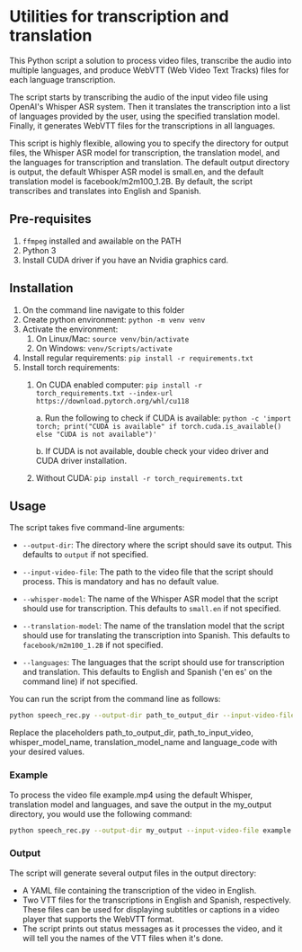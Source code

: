 Utilities for transcription and translation
=========================================

This Python script a solution to process video files, transcribe the audio into multiple languages, and produce WebVTT (Web Video Text Tracks) files for each language transcription.

The script starts by transcribing the audio of the input video file using OpenAI's Whisper ASR system. Then it translates the transcription into a list of languages provided by the user, using the specified translation model. Finally, it generates WebVTT files for the transcriptions in all languages.

This script is highly flexible, allowing you to specify the directory for output files, the Whisper ASR model for transcription, the translation model, and the languages for transcription and translation. The default output directory is output, the default Whisper ASR model is small.en, and the default translation model is facebook/m2m100_1.2B. By default, the script transcribes and translates into English and Spanish.

## Pre-requisites

1. `ffmpeg` installed and awailable on the PATH 
2. Python 3 
3. Install CUDA driver if you have an Nvidia graphics card.

## Installation

1. On the command line navigate to this folder
1. Create python environment: `python -m venv venv`
1. Activate the environment: 
    1. On Linux/Mac: `source venv/bin/activate`
    1. On Windows: `venv/Scripts/activate`
1. Install regular requirements: `pip install -r requirements.txt`
1. Install torch requirements: 
    1. On CUDA enabled computer: `pip install -r torch_requirements.txt --index-url https://download.pytorch.org/whl/cu118`
        
        a. Run the following to check if CUDA is available: `python -c 'import torch; print("CUDA is available" if torch.cuda.is_available() else "CUDA is not available")'`
        
        b. If CUDA is not available, double check your video driver and CUDA driver installation.
    1. Without CUDA: `pip install -r torch_requirements.txt`

## Usage
The script takes five command-line arguments:

* `--output-dir`: The directory where the script should save its output. This defaults to `output` if not specified.

* `--input-video-file`: The path to the video file that the script should process. This is mandatory and has no default value.

* `--whisper-model`: The name of the Whisper ASR model that the script should use for transcription. This defaults to `small.en` if not specified.

* `--translation-model`: The name of the translation model that the script should use for translating the transcription into Spanish. This defaults to `facebook/m2m100_1.2B` if not specified.

* `--languages`: The languages that the script should use for transcription and translation. This defaults to English and Spanish ('en es' on the command line) if not specified.

You can run the script from the command line as follows:

```bash
python speech_rec.py --output-dir path_to_output_dir --input-video-file path_to_input_video --whisper-model whisper_model_name --translation-model translation_model_name --languages language_code1 language_code2
```

Replace the placeholders path_to_output_dir, path_to_input_video, whisper_model_name, translation_model_name and language_code with your desired values.

### Example

To process the video file example.mp4 using the default Whisper, translation model and languages, and save the output in the my_output directory, you would use the following command:

```bash
python speech_rec.py --output-dir my_output --input-video-file example.mp4 --languages en es
```

### Output
The script will generate several output files in the output directory:

* A YAML file containing the transcription of the video in English.
* Two VTT files for the transcriptions in English and Spanish, respectively. These files can be used for displaying subtitles or captions in a video player that supports the WebVTT format.
* The script prints out status messages as it processes the video, and it will tell you the names of the VTT files when it's done.



